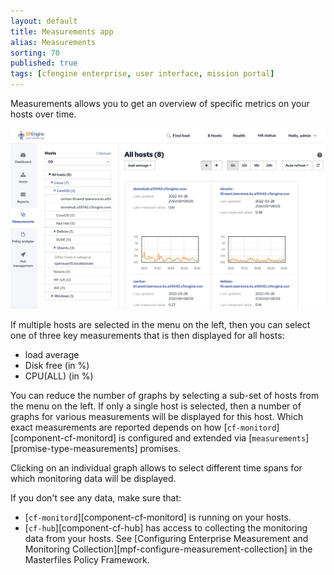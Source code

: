 ```yaml
---
layout: default
title: Measurements app
alias: Measurements
sorting: 70
published: true
tags: [cfengine enterprise, user interface, mission portal]
---
```


Measurements allows you to get an overview of specific metrics on your hosts over time.

<img src="Mission-Portal-Monitoring-1.png" alt="Monitoring" width="650px">

If multiple hosts are selected in the menu on the left, then you can select one of three key measurements that is then displayed for all hosts:

* load average
* Disk free (in %)
* CPU(ALL) (in %)

You can reduce the number of graphs by selecting a sub-set of hosts from the menu on the left. If only a
single host is selected, then a number of graphs for various measurements will be displayed for this host. Which exact measurements are reported depends on how [`cf-monitord`][component-cf-monitord] is configured and extended via [`measurements`][promise-type-measurements] promises.

Clicking on an individual graph allows to select different time spans for which monitoring data will be displayed.

<!-- TODO - need screenshots, explanations of the zoom-in graphs, some explanation of the statistics etc -->

If you don't see any data, make sure that:

* [`cf-monitord`][component-cf-monitord] is running on your hosts.
* [`cf-hub`][component-cf-hub] has access to collecting the monitoring data from your hosts. See [Configuring Enterprise Measurement and Monitoring Collection][mpf-configure-measurement-collection] in the Masterfiles Policy Framework.
